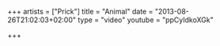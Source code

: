 +++
artists = ["Prick"]
title = "Animal"
date = "2013-08-26T21:02:03+02:00"
type = "video"
youtube = "ppCyIdkoXGk"

+++
